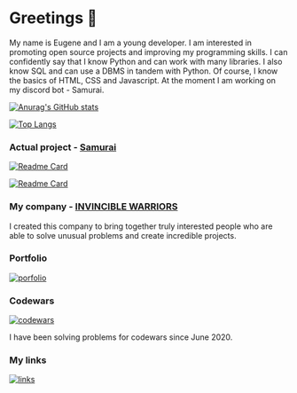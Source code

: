 

# Greetings 👋

My name is Eugene and I am a young developer. I am interested in promoting open source projects and improving my programming skills. I can confidently say that I know Python and can work with many libraries. I also know SQL and can use a DBMS in tandem with Python. Of course, I know the basics of HTML, CSS and Javascript. At the moment I am working on my discord bot - Samurai.

[![Anurag's GitHub stats](https://github-readme-stats.vercel.app/api?username=ParzivalEugene&show_icons=true)](https://github.com/ParzivalEugene)

[![Top Langs](https://github-readme-stats.vercel.app/api/top-langs/?username=ParzivalEugene&layout=compact)
](https://github.com/ParzivalEugene)

### Actual project - [Samurai](https://github.com/ParzivalEugene/Samurai)
[
![Readme Card](https://github-readme-stats.vercel.app/api/pin/?username=ParzivalEugene&repo=samurai)
](https://github.com/ParzivalEugene/Samurai)

[![Readme Card](https://github-readme-stats.vercel.app/api/pin/?username=ParzivalEugene&repo=samuraiwebsite)
](https://github.com/ParzivalEugene/SamuraiWebsite)

### My company - [INVINCIBLE WARRIORS](https://github.com/invincible-warriors)

I created this company to bring together truly interested people who are able to solve unusual problems and create incredible projects.

### Portfolio

[![porfolio](https://img.shields.io/badge/michkoff-portfolio-blueviolet?style=for-the-badge&logo=chainlink)](https://www.michkoff.com)

### Codewars 

[![codewars](https://www.codewars.com/users/ParzivalEugene/badges/large)](https://www.codewars.com/users/ParzivalEugene)

I have been solving problems for codewars since June 2020.

### My links

[![links](https://img.shields.io/badge/michkoff-links-blueviolet?style=for-the-badge&logo=chainlink)](https://links.michkoff.com)
